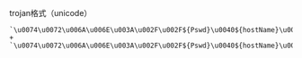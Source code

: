 trojan格式（unicode）

    `\u0074\u0072\u006A\u006E\u003A\u002F\u002F${Pswd}\u0040${hostName}\u003A\u0038\u0030\u0038\u0030\u003F\u0065\u006E\u0063\u0072\u0079\u0070\u0074\u0069\u006F\u006E\u003D\u006E\u006F\u006E\u0065\u0026\u0073\u0065\u0063\u0075\u0072\u0069\u0074\u0079\u003D\u006E\u006F\u006E\u0065\u0026\u0066\u0070\u003D\u0072\u0061\u006E\u0064\u006F\u006D\u0069\u007A\u0065\u0064\u0026\u0074\u0079\u0070\u0065\u003D\u0077\u0073\u0026\u0068\u006F\u0073\u0074\u003D${hostName}\u0026\u0070\u0061\u0074\u0068\u003D\u0025\u0032\u0046\u0025\u0033\u0046\u0065\u0064\u0025\u0033\u0044\u0032\u0035\u0036\u0030\u0023\u0043\u0046\u005F\u0054\u0031\u005F${hostName}\u005F\u0038\u0030\u0038\u0030\u005F\u006E\u006F\u005F\u0074\u006C\u0073\n` +
    `\u0074\u0072\u006A\u006E\u003A\u002F\u002F${Pswd}\u0040${hostName}\u003A\u0034\u0034\u0033\u003F\u0065\u006E\u0063\u0072\u0079\u0070\u0074\u0069\u006F\u006E\u003D\u006E\u006F\u006E\u0065\u0026\u0073\u0065\u0063\u0075\u0072\u0069\u0074\u0079\u003D\u0074\u006C\u0073\u0026\u0073\u006E\u0069\u003D${hostName}\u0026\u0066\u0070\u003D\u0072\u0061\u006E\u0064\u006F\u006D\u0069\u007A\u0065\u0064\u0026\u0074\u0079\u0070\u0065\u003D\u0077\u0073\u0026\u0068\u006F\u0073\u0074\u003D${hostName}\u0026\u0070\u0061\u0074\u0068\u003D\u0025\u0032\u0046\u0025\u0033\u0046\u0065\u0064\u0025\u0033\u0044\u0032\u0035\u0036\u0030\u0023\u0043\u0046\u005F\u0054\u0038\u005F${hostName}\u005F\u0034\u0034\u0033\u005F\u0074\u006C\u0073`
 
